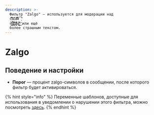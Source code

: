 ```yaml
---
description: >-
  Фильтр "Zalgo" — используется для модерации над
  т̈͋͆͑͆͝а̄̓͌̽̕к͋͊̔̕и͂͊̉͂̾͝м̀̎̉͡,̽͐́̇̕
  т̴͖̮̀̏̒̒͑̕͜а҉̢͔̭͈̟̤̿́͌̀͞к҉̢͈̬̐̓̅̾͐͝и̸̡̣̱̟͔͎͛͊̑͊͆̕м̸̪̭̩͆̊̍̕͜,̶͉̯̯̣͗̎̇͜͝ или ещё
  более страшным текстом.
---
```


# Zalgo

## Поведение и настройки

* **Порог** — процент zalgo-символов в сообщении, после которого фильтр будет активироваться. 



{% hint style="info" %}
Переменные шаблонов, доступные для использования в уведомлении о нарушении этого фильтра, можно посмотреть [здесь](https://docs.juniper.bot/features/message-templates/advanced/variables#filtr-zalgo).
{% endhint %}

